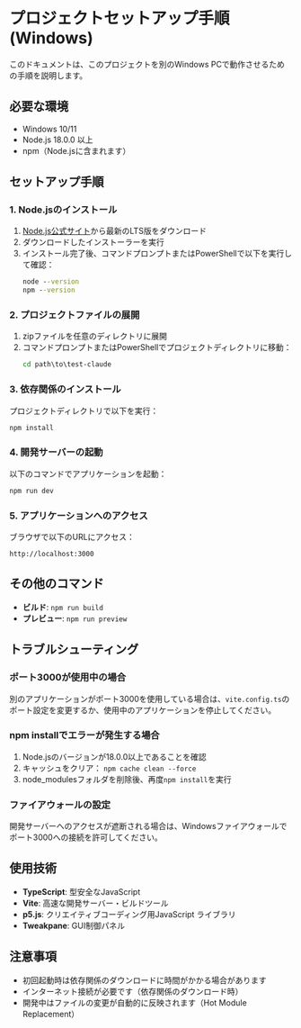 # プロジェクトセットアップ手順 (Windows)

このドキュメントは、このプロジェクトを別のWindows PCで動作させるための手順を説明します。

## 必要な環境

- Windows 10/11
- Node.js 18.0.0 以上
- npm（Node.jsに含まれます）

## セットアップ手順

### 1. Node.jsのインストール

1. [Node.js公式サイト](https://nodejs.org/)から最新のLTS版をダウンロード
2. ダウンロードしたインストーラーを実行
3. インストール完了後、コマンドプロンプトまたはPowerShellで以下を実行して確認：
   ```cmd
   node --version
   npm --version
   ```

### 2. プロジェクトファイルの展開

1. zipファイルを任意のディレクトリに展開
2. コマンドプロンプトまたはPowerShellでプロジェクトディレクトリに移動：
   ```cmd
   cd path\to\test-claude
   ```

### 3. 依存関係のインストール

プロジェクトディレクトリで以下を実行：
```cmd
npm install
```

### 4. 開発サーバーの起動

以下のコマンドでアプリケーションを起動：
```cmd
npm run dev
```

### 5. アプリケーションへのアクセス

ブラウザで以下のURLにアクセス：
```
http://localhost:3000
```

## その他のコマンド

- **ビルド**: `npm run build`
- **プレビュー**: `npm run preview`

## トラブルシューティング

### ポート3000が使用中の場合
別のアプリケーションがポート3000を使用している場合は、`vite.config.ts`のポート設定を変更するか、使用中のアプリケーションを停止してください。

### npm installでエラーが発生する場合
1. Node.jsのバージョンが18.0.0以上であることを確認
2. キャッシュをクリア： `npm cache clean --force`
3. node_modulesフォルダを削除後、再度`npm install`を実行

### ファイアウォールの設定
開発サーバーへのアクセスが遮断される場合は、Windowsファイアウォールでポート3000への接続を許可してください。

## 使用技術

- **TypeScript**: 型安全なJavaScript
- **Vite**: 高速な開発サーバー・ビルドツール
- **p5.js**: クリエイティブコーディング用JavaScript ライブラリ
- **Tweakpane**: GUI制御パネル

## 注意事項

- 初回起動時は依存関係のダウンロードに時間がかかる場合があります
- インターネット接続が必要です（依存関係のダウンロード時）
- 開発中はファイルの変更が自動的に反映されます（Hot Module Replacement）